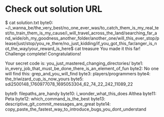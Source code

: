 # Check out solution URL
$ cat solution.txt
byte0:  ~/i_wanna_be/the_very_best/no_one_ever_was/to_catch_them_is_my_real_test/to_train_them_is_my_cause/i_will_travel_across_the_land/searching_far_and_wide/oh_my_goodness_another_folder/another_one/will_this_ever_stop/please/just/stop/you_re_there/no_just_kidding/if_you_got_this_far/anger_is_not_the_way/your_reward_is_here$ cat treasure
You made it this far! Challenge complete! Congratulations!

Your secret code is: you_just_mastered_changing_directories/
byte1: in_every_job_that_must_be_done_there_is_an_element_of_fun
byte2: No one will find this: grep_and_you_will_find
byte3: players/programmers
byte4: the_triwizard_cup_is_now_yours
byte5: sdi2500148_1760977078_1695053304_62_74_22_242_11089_22



byte9: filepaths_are_handy
byte10: i_wonder_what_this_does  Althea
byte11: Peta
byte12: which_command_is_the_best
byte13: descriptive_git_commit_messages_are_great
byte14: copy_paste_the_fastest_way_to_introduce_bugs_you_dont_understand
